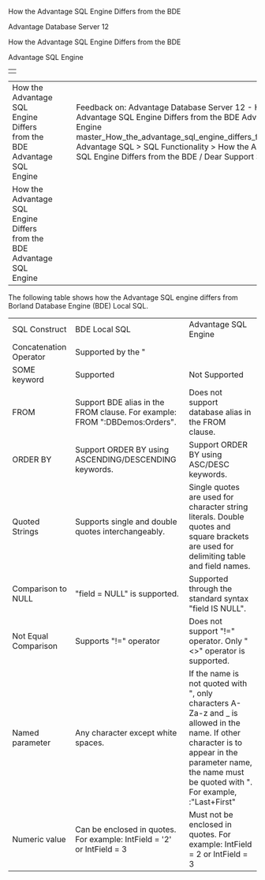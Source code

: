 How the Advantage SQL Engine Differs from the BDE




Advantage Database Server 12  

How the Advantage SQL Engine Differs from the BDE

Advantage SQL Engine

|  |
| --- |
|  |

|  |  |  |  |  |
| --- | --- | --- | --- | --- |
| How the Advantage SQL Engine Differs from the BDE  Advantage SQL Engine |  |  | Feedback on: Advantage Database Server 12 - How the Advantage SQL Engine Differs from the BDE Advantage SQL Engine master\_How\_the\_advantage\_sql\_engine\_differs\_from\_the\_bde Advantage SQL > SQL Functionality > How the Advantage SQL Engine Differs from the BDE / Dear Support Staff, |  |
| How the Advantage SQL Engine Differs from the BDE  Advantage SQL Engine |  |  |  |  |

The following table shows how the Advantage SQL engine differs from Borland Database Engine (BDE) Local SQL.

|  |  |  |
| --- | --- | --- |
| SQL Construct | BDE Local SQL | Advantage SQL Engine |
| Concatenation Operator | Supported by the "||" operator. Strings are automatically trimmed. | Supported by the "+" operator. Strings are not automatically trimmed. |
| SOME keyword | Supported | Not Supported |
| FROM | Support BDE alias in the FROM clause. For example: FROM ":DBDemos:Orders". | Does not support database alias in the FROM clause. |
| ORDER BY | Support ORDER BY using ASCENDING/DESCENDING keywords. | Support ORDER BY using ASC/DESC keywords. |
| Quoted Strings | Supports single and double quotes interchangeably. | Single quotes are used for character string literals. Double quotes and square brackets are used for delimiting table and field names. |
| Comparison to NULL | "field = NULL" is supported. | Supported through the standard syntax "field IS NULL". |
| Not Equal Comparison | Supports "!=" operator | Does not support "!=" operator. Only "<>" operator is supported. |
| Named parameter | Any character except white spaces. | If the name is not quoted with ", only characters A-Za-z and \_ is allowed in the name. If other character is to appear in the parameter name, the name must be quoted with ". For example, :"Last+First" |
| Numeric value | Can be enclosed in quotes. For example: IntField = '2' or IntField = 3 | Must not be enclosed in quotes. For example:  IntField = 2 or IntField = 3 |